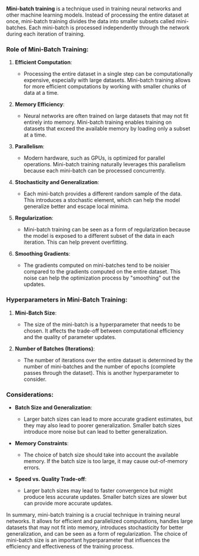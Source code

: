 **Mini-batch training** is a technique used in training neural networks and other machine learning models. Instead of processing the entire dataset at once, mini-batch training divides the data into smaller subsets called mini-batches. Each mini-batch is processed independently through the network during each iteration of training.

### Role of Mini-Batch Training:

1. **Efficient Computation**:
   - Processing the entire dataset in a single step can be computationally expensive, especially with large datasets. Mini-batch training allows for more efficient computations by working with smaller chunks of data at a time.

2. **Memory Efficiency**:
   - Neural networks are often trained on large datasets that may not fit entirely into memory. Mini-batch training enables training on datasets that exceed the available memory by loading only a subset at a time.

3. **Parallelism**:
   - Modern hardware, such as GPUs, is optimized for parallel operations. Mini-batch training naturally leverages this parallelism because each mini-batch can be processed concurrently.

4. **Stochasticity and Generalization**:
   - Each mini-batch provides a different random sample of the data. This introduces a stochastic element, which can help the model generalize better and escape local minima.

5. **Regularization**:
   - Mini-batch training can be seen as a form of regularization because the model is exposed to a different subset of the data in each iteration. This can help prevent overfitting.

6. **Smoothing Gradients**:
   - The gradients computed on mini-batches tend to be noisier compared to the gradients computed on the entire dataset. This noise can help the optimization process by "smoothing" out the updates.

### Hyperparameters in Mini-Batch Training:

1. **Mini-Batch Size**:
   - The size of the mini-batch is a hyperparameter that needs to be chosen. It affects the trade-off between computational efficiency and the quality of parameter updates.

2. **Number of Batches (Iterations)**:
   - The number of iterations over the entire dataset is determined by the number of mini-batches and the number of epochs (complete passes through the dataset). This is another hyperparameter to consider.

### Considerations:

- **Batch Size and Generalization**:
  - Larger batch sizes can lead to more accurate gradient estimates, but they may also lead to poorer generalization. Smaller batch sizes introduce more noise but can lead to better generalization.

- **Memory Constraints**:
  - The choice of batch size should take into account the available memory. If the batch size is too large, it may cause out-of-memory errors.

- **Speed vs. Quality Trade-off**:
  - Larger batch sizes may lead to faster convergence but might produce less accurate updates. Smaller batch sizes are slower but can provide more accurate updates.

In summary, mini-batch training is a crucial technique in training neural networks. It allows for efficient and parallelized computations, handles large datasets that may not fit into memory, introduces stochasticity for better generalization, and can be seen as a form of regularization. The choice of mini-batch size is an important hyperparameter that influences the efficiency and effectiveness of the training process.
